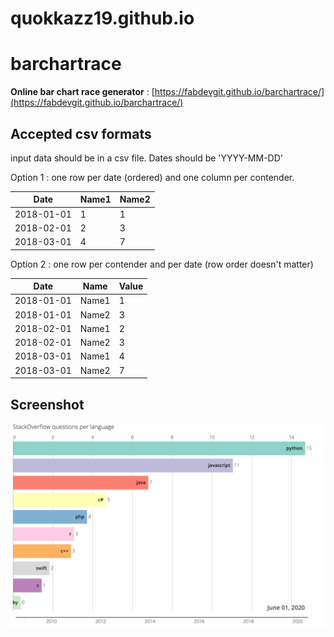 # quokkazz19.github.io

# barchartrace
**Online bar chart race generator** :
[https://fabdevgit.github.io/barchartrace/](https://fabdevgit.github.io/barchartrace/)

## Accepted csv formats
input data should be in a csv file.
Dates should be 'YYYY-MM-DD'

Option 1 : one row per date (ordered) and one column per contender.

Date | Name1 | Name2
--- | --- | ---
2018-01-01 | 1 | 1
2018-02-01 | 2 | 3
2018-03-01 | 4| 7

Option 2 : one row per contender and per date (row order doesn't matter)

Date | Name | Value
--- | --- | ---
2018-01-01 | Name1 | 1
2018-01-01 | Name2 | 3
2018-02-01 | Name1| 2
2018-02-01 | Name2 | 3
2018-03-01 | Name1 | 4
2018-03-01 | Name2 | 7

## Screenshot

![screnshot](css/demo.png)
